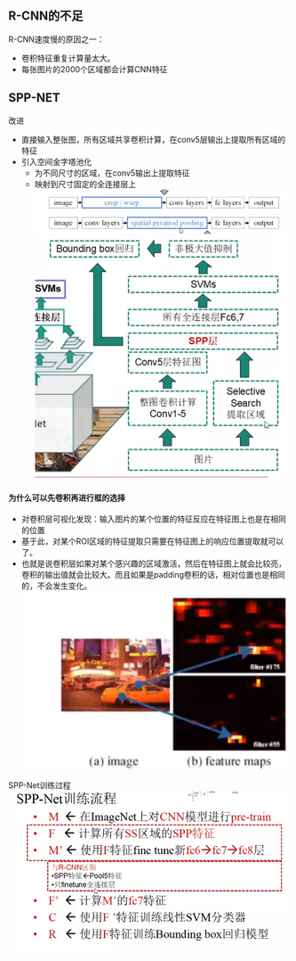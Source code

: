 ## R-CNN的不足
R-CNN速度慢的原因之一：
- 卷积特征重复计算量太大。
- 每张图片的2000个区域都会计算CNN特征
## SPP-NET
改进
- 直接输入整张图，所有区域共享卷积计算，在conv5层输出上提取所有区域的特征
- 引入空间金字塔池化
    - 为不同尺寸的区域，在conv5输出上提取特征
    - 映射到尺寸固定的全连接层上
![](picture/SPP-NET-61ef28a4.png)   
![](picture/SPP-NET-f291e057.png)
#### 为什么可以先卷积再进行框的选择
- 对卷积层可视化发现：输入图片的某个位置的特征反应在特征图上也是在相同的位置
- 基于此，对某个ROI区域的特征提取只需要在特征图上的响应位置提取就可以了。
- 也就是说卷积层如果对某个感兴趣的区域激活，然后在特征图上就会比较亮，卷积的输出值就会比较大。而且如果是padding卷积的话，相对位置也是相同的，不会发生变化。
![](picture/SPP-NET-2f739832.png)

SPP-Net训练过程
![](picture/SPP-NET-b105a923.png)
